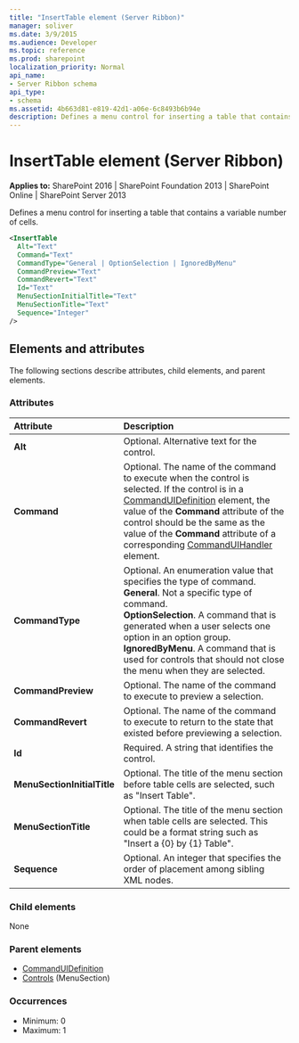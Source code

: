 ```yaml
---
title: "InsertTable element (Server Ribbon)"
manager: soliver
ms.date: 3/9/2015
ms.audience: Developer
ms.topic: reference
ms.prod: sharepoint
localization_priority: Normal
api_name:
- Server Ribbon schema
api_type:
- schema
ms.assetid: 4b663d81-e819-42d1-a06e-6c8493b6b94e
description: Defines a menu control for inserting a table that contains a variable number of cells.
---
```


# InsertTable element (Server Ribbon)

**Applies to:** SharePoint 2016 | SharePoint Foundation 2013 | SharePoint Online | SharePoint Server 2013
  
Defines a menu control for inserting a table that contains a variable number of cells.
  
```XML
<InsertTable
  Alt="Text"
  Command="Text"
  CommandType="General | OptionSelection | IgnoredByMenu"
  CommandPreview="Text"
  CommandRevert="Text"
  Id="Text"
  MenuSectionInitialTitle="Text"
  MenuSectionTitle="Text"
  Sequence="Integer"
/>
```

## Elements and attributes

The following sections describe attributes, child elements, and parent elements.

### Attributes

|**Attribute**|**Description**|
|:-----|:-----|
|**Alt** <br/> |Optional. Alternative text for the control.  <br/> |
|**Command** <br/> |Optional. The name of the command to execute when the control is selected. If the control is in a [CommandUIDefinition](commanduidefinition-element.md) element, the value of the **Command** attribute of the control should be the same as the value of the **Command** attribute of a corresponding [CommandUIHandler](commanduihandler-element.md) element.  <br/> |
|**CommandType** <br/> | Optional. An enumeration value that specifies the type of command.  <br/> **General**. Not a specific type of command.  <br/> **OptionSelection**. A command that is generated when a user selects one option in an option group.  <br/> **IgnoredByMenu**. A command that is used for controls that should not close the menu when they are selected.  <br/> |
|**CommandPreview** <br/> |Optional. The name of the command to execute to preview a selection.  <br/> |
|**CommandRevert** <br/> |Optional. The name of the command to execute to return to the state that existed before previewing a selection.  <br/> |
|**Id** <br/> |Required. A string that identifies the control.  <br/> |
|**MenuSectionInitialTitle** <br/> |Optional. The title of the menu section before table cells are selected, such as "Insert Table".  <br/> |
|**MenuSectionTitle** <br/> |Optional. The title of the menu section when table cells are selected. This could be a format string such as "Insert a {0} by {1} Table".  <br/> |
|**Sequence** <br/> |Optional. An integer that specifies the order of placement among sibling XML nodes.  <br/> |
   
### Child elements

None
  
### Parent elements

- [CommandUIDefinition](commanduidefinition-element.md) 
- [Controls](controls-element-menusection.md) (MenuSection)  
   
### Occurrences

- Minimum: 0
- Maximum: 1  
   

